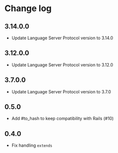 # Change log

## 3.14.0.0

- Update Language Server Protocol version to 3.14.0

## 3.12.0.0

- Update Language Server Protocol version to 3.12.0

## 3.7.0.0

- Update Language Server Protocol version to 3.7.0

## 0.5.0

- Add #to_hash to keep compatibility with Rails (#10)

## 0.4.0

- Fix handling `extends`
